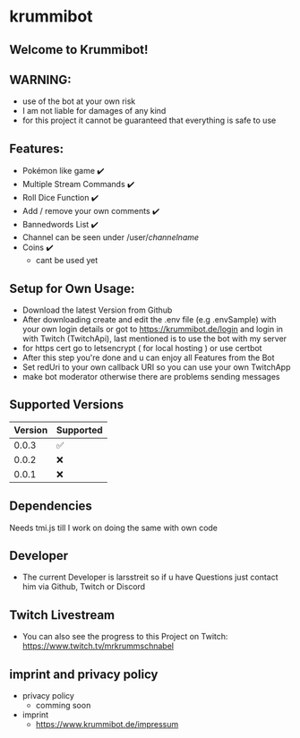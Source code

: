 # krummibot #

## Welcome to Krummibot!

## WARNING:

- use of the bot at your own risk
- I am not liable for damages of any kind
- for this project it cannot be guaranteed that everything is safe to use

## Features:

- Pokémon like game ✔️
- Multiple Stream Commands ✔️
- Roll Dice Function ✔️
- Add / remove your own comments ✔️
- Bannedwords List ✔️
- Channel can be seen under /user/*channelname*
- Coins ✔️ 
    - cant be used yet


## Setup for Own Usage:

- Download the latest Version from Github
- After downloading create and edit the .env file (e.g .envSample) with your own login details or got to https://krummibot.de/login and login in with Twitch (TwitchApi), last mentioned is to use the bot with my server
- for https cert go to letsencrypt ( for local hosting ) or use certbot 
- After this step you're done and u can enjoy all Features from the Bot
- Set redUri to your own callback URI so you can use your own TwitchApp 
- make bot moderator otherwise there are problems sending messages 

## Supported Versions

| Version |    Supported       |
| ------- | ------------------ |
| 0.0.3   | :white_check_mark: |
| 0.0.2   |         :x:        |
| 0.0.1   |         :x:        |
 



## Dependencies
Needs tmi.js till I work on doing the same with own code

## Developer ##

- The current Developer is larsstreit so if u have Questions just contact him via Github, Twitch or Discord

## Twitch Livestream ##

- You can also see the progress to this Project on Twitch: https://www.twitch.tv/mrkrummschnabel 

## imprint and privacy policy

- privacy policy
    - comming soon
- imprint
    - https://www.krummibot.de/impressum